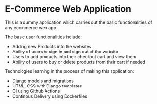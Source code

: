 # E-Commerce Web Application

This is a dummy application which carries out the basic functionalities of any ecommerce web app

The basic user functionalities include:
* Adding new Products into the websites
* Ability of users to sign in and sign out of the website
* Users to add products into their checkout cart and view them
* Ability of users to buy or delete products from their cart if needed

Technologies learning in the process of making this application:
* Django models and migrations
* HTML, CSS with Django templates
* CI using Github Actions
* Continous Delivery using Dockerfiles
